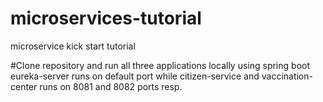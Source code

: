 # microservices-tutorial
microservice kick start tutorial

#Clone repository and run all three applications locally using spring boot
eureka-server runs on default port
while citizen-service and vaccination-center runs on 8081 and 8082 ports resp.